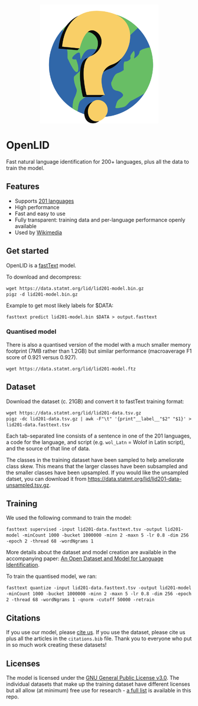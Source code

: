 <p align="center"><img width="320" src="https://github.com/laurieburchell/open-lid-dataset/blob/0cbea4aca70677333da1d7d63babeaab538d7e56/openlid-logo.png" alt="OpenLID - fast natural language identification for 200+ languages"></p>

# OpenLID

Fast natural language identification for 200+ languages, plus all the data to train the model.

## Features

 - Supports [201 languages](languages.md)
 - High performance
 - Fast and easy to use
 - Fully transparent: training data and per-language performance openly available
 - Used by [Wikimedia](https://diff.wikimedia.org/2023/10/24/open-language-identification-api-for-200-languages/)

## Get started

OpenLID is a [fastText](https://fasttext.cc/docs/en/support.html) model.

To download and decompress:

```shell
wget https://data.statmt.org/lid/lid201-model.bin.gz
pigz -d lid201-model.bin.gz
```

Example to get most likely labels for $DATA:

```shell
fasttext predict lid201-model.bin $DATA > output.fasttext

```

### Quantised model

There is also a quantised version of the model with a much smaller memory footprint (7MB rather than 1.2GB) but similar performance (macroaverage F1 score of 0.921 versus 0.927). 

```shell
wget https://data.statmt.org/lid/lid201-model.ftz
```


## Dataset

Download the dataset (c. 21GB) and convert it to fastText training format:
```shell
wget https://data.statmt.org/lid/lid201-data.tsv.gz
pigz -dc lid201-data.tsv.gz | awk -F"\t" '{print"__label__"$2" "$1}' > lid201-data.fasttext.tsv

```
Each tab-separated line consists of a sentence in one of the 201 languages, a code for the language, and script (e.g. `wol_Latn` = Wolof in Latin script), and the source of that line of data.

The classes in the training dataset have been sampled to help ameliorate class skew. This means that the larger classes have been subsampled and the smaller classes have been upsampled. If you would like the unsampled datset, you can download it from https://data.statmt.org/lid/lid201-data-unsampled.tsv.gz. 


## Training

We used the following command to train the model:
```shell
fasttext supervised -input lid201-data.fasttext.tsv -output lid201-model -minCount 1000 -bucket 1000000 -minn 2 -maxn 5 -lr 0.8 -dim 256 -epoch 2 -thread 68 -wordNgrams 1
```
More details about the dataset and model creation are available in the accompanying paper: [An Open Dataset and Model for Language Identification](https://aclanthology.org/2023.acl-short.75.pdf).

To train the quantised model, we ran:
```shell
fasttext quantize -input lid201-data.fasttext.tsv -output lid201-model -minCount 1000 -bucket 1000000 -minn 2 -maxn 5 -lr 0.8 -dim 256 -epoch 2 -thread 68 -wordNgrams 1 -qnorm -cutoff 50000 -retrain
```

## Citations

If you use our model, please [cite us](https://aclanthology.org/2023.acl-short.75). If you use the dataset, please cite us plus all the articles in the `citations.bib` file. Thank you to everyone who put in so much work creating these datasets! 


## Licenses

The model is licensed under the [GNU General Public License v3.0](LICENSE). The individual datasets that make up the training dataset have different licenses but all allow (at minimum) free use for research - [a full list](licenses.md) is available in this repo.
